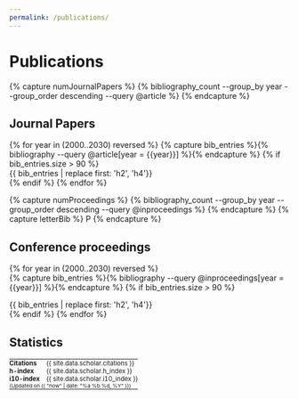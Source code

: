 ```yaml
---
permalink: /publications/
---
```


# Publications

{% capture numJournalPapers %}
{% bibliography_count --group_by year --group_order descending --query @article %}
{% endcapture %}
<h2 class="bibliography" style="counter-reset:bibarticleitem {{numJournalPapers|plus:1}}">Journal Papers</h2>
{% for year in (2000..2030) reversed %}  
  {% capture bib_entries %}{% bibliography --query @article[year = {{year}}] %}{% endcapture %}
  {% if  bib_entries.size > 90  %}
  <div class="bibarticle"> {{ bib_entries | replace first: 'h2', 'h4'}} </div>
  {% endif %}
{% endfor %}

<!-- {% bibliography --group_by year --group_order descending %} -->
{% capture numProceedings %}
{% bibliography_count --group_by year --group_order descending --query @inproceedings %}
{% endcapture %}
{% capture letterBib %} P {% endcapture %}
<h2 class="bibliography" style="counter-reset:bibcontitem {{numProceedings|plus:1}}">Conference proceedings</h2>

{% for year in (2000..2030) reversed %}  
  {% capture bib_entries %}{% bibliography --query @inproceedings[year = {{year}}] %}{% endcapture %}
  {% if  bib_entries.size > 90  %}
  <div class="bibconference"> {{ bib_entries | replace first: 'h2', 'h4'}} </div>
  {% endif %}
{% endfor %}

<h2 class="bibliography" style="counter-reset:bibarticleitem {{numJournalPapers|plus:1}}"><i class="ai ai-google-scholar-square ai"></i> Statistics</h2>

<table style="border-collapse: collapse; border: none; border: 0; border-spacing: 0; padding: 0; font-size:80%;">
    <tr style="border: 0; padding: 0;">
        <td style="border: 0; padding: 0;">
        <b>Citations&nbsp;&nbsp;&nbsp;&nbsp;</b>
        </td>
        <td style="border: 0; padding: 0;">
        {{ site.data.scholar.citations }}
        </td>
    </tr><tr style="border: 0; padding: 0;">
        <td style="border: 0; padding: 0;">
        <b>h-index&nbsp;&nbsp;&nbsp;&nbsp;</b>
        </td>
        <td style="border: 0; padding: 0;">
        {{ site.data.scholar.h_index }}
        </td>
    </tr><tr style="border: 0; padding: 0;">
        <td style="border: 0; padding: 0;">
        <b>i10-index&nbsp;&nbsp;&nbsp;&nbsp;</b>
        </td>
        <td style="border: 0; padding: 0;">
        {{ site.data.scholar.i10_index }}
        </td>
    </tr>
    <tr style="border: 0; padding: 0;"><td style="border: 0; padding: 0;" colspan="2"> <small>(Updated on {{ "now" | date: "%a %b %d, %Y" }})</small></td></tr>
</table>
